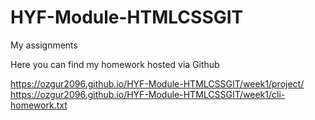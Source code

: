 # HYF-Module-HTMLCSSGIT
My assignments

Here you can find my homework hosted via Github 

https://ozgur2096.github.io/HYF-Module-HTMLCSSGIT/week1/project/
https://ozgur2096.github.io/HYF-Module-HTMLCSSGIT/week1/cli-homework.txt
